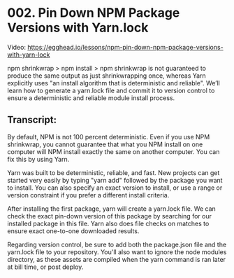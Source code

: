 # 002. Pin Down NPM Package Versions with Yarn.lock

Video: https://egghead.io/lessons/npm-pin-down-npm-package-versions-with-yarn-lock

npm shrinkwrap > npm install > npm shrinkwrap is not guaranteed to produce the same output as just shrinkwrapping once, whereas Yarn explicitly uses "an install algorithm that is deterministic and reliable". We’ll learn how to generate a yarn.lock file and commit it to version control to ensure a deterministic and reliable module install process.

## Transcript:

By default, NPM is not 100 percent deterministic. Even if you use NPM shrinkwrap, you cannot guarantee that what you NPM install on one computer will NPM install exactly the same on another computer. You can fix this by using Yarn.

Yarn was built to be deterministic, reliable, and fast. New projects can get started very easily by typing "yarn add" followed by the package you want to install. You can also specify an exact version to install, or use a range or version constraint if you prefer a different install criteria.

After installing the first package, yarn will create a yarn.lock file. We can check the exact pin-down version of this package by searching for our installed package in this file. Yarn also does file checks on matches to ensure exact one-to-one downloaded results.

Regarding version control, be sure to add both the package.json file and the yarn.lock file to your repository. You'll also want to ignore the node modules directory, as these assets are compiled when the yarn command is ran later at bill time, or post deploy.
